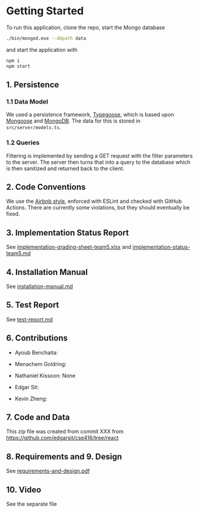 # Getting Started

To run this application, clone the repo, start the Mongo database

```sh
./bin/mongod.exe --dbpath data
```

and start the application with

```sh
npm i
npm start
```

## 1. Persistence

### 1.1 Data Model

We used a persistence framework, [Typegoose](https://typegoose.github.io/typegoose/), which is based upon [Mongoose](https://mongoosejs.com/) and [MongoDB](https://www.mongodb.com/). The data for this is stored in `src/server/models.ts`.

### 1.2 Queries

Filtering is implemented by sending a GET request with the filter parameters to the server. The server then turns that into a query to the database which is then sanitized and returned back to the client.

## 2. Code Conventions

We use the [Airbnb style](https://github.com/airbnb/javascript), enforced with ESLint and checked with GitHub Actions. There are currently some violations, but they should eventually be fixed.

## 3. Implementation Status Report

See [implementation-grading-sheet-team5.xlsx](implementation-grading-sheet-team5.xlsx) and [implementation-status-team5.md](implementation-status-team5.md)

## 4. Installation Manual

See [installation-manual.md](installation-manual.md)

## 5. Test Report

See [test-report.md](test-report.md)

## 6. Contributions

- Ayoub Benchaita:

- Menachem Goldring:

- Nathaniel Kissoon: None

- Edgar Sit:

- Kevin Zheng:

## 7. Code and Data

This zip file was created from commit XXX from <https://github.com/edgarsit/cse416/tree/react>

## 8. Requirements and 9. Design

See [requirements-and-design.pdf](requirements-and-design.pdf)

## 10. Video

See the separate file
